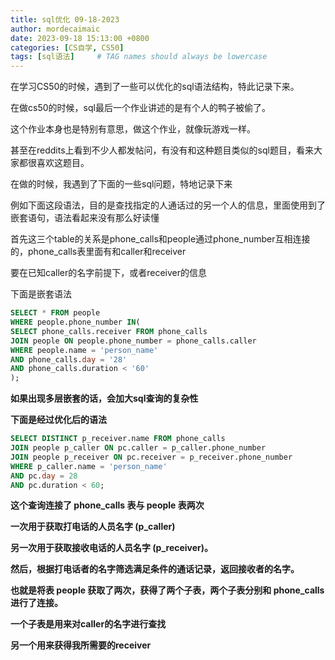 ```yaml
---
title: sql优化 09-18-2023
author: mordecaimaic
date: 2023-09-18 15:13:00 +0800
categories: [CS自学, CS50]
tags: [sql语法]     # TAG names should always be lowercase
---
```


在学习CS50的时候，遇到了一些可以优化的sql语法结构，特此记录下来。

在做cs50的时候，sql最后一个作业讲述的是有个人的鸭子被偷了。

这个作业本身也是特别有意思，做这个作业，就像玩游戏一样。

甚至在reddits上看到不少人都发帖问，有没有和这种题目类似的sql题目，看来大家都很喜欢这题目。

在做的时候，我遇到了下面的一些sql问题，特地记录下来

例如下面这段语法，目的是查找指定的人通话过的另一个人的信息，里面使用到了嵌套语句，语法看起来没有那么好读懂

首先这三个table的关系是phone_calls和people通过phone_number互相连接的，phone_calls表里面有和caller和receiver

要在已知caller的名字前提下，或者receiver的信息

下面是嵌套语法

``` sql
SELECT * FROM people
WHERE people.phone_number IN(
SELECT phone_calls.receiver FROM phone_calls
JOIN people ON people.phone_number = phone_calls.caller
WHERE people.name = 'person_name'
AND phone_calls.day = '28'
AND phone_calls.duration < '60'
);
```
**如果出现多层嵌套的话，会加大sql查询的复杂性**

**下面是经过优化后的语法**

``` sql
SELECT DISTINCT p_receiver.name FROM phone_calls
JOIN people p_caller ON pc.caller = p_caller.phone_number
JOIN people p_receiver ON pc.receiver = p_receiver.phone_number
WHERE p_caller.name = 'person_name'
AND pc.day = 28
AND pc.duration < 60;

```
**这个查询连接了 phone_calls 表与 people 表两次**

**一次用于获取打电话的人员名字 (p_caller)**

**另一次用于获取接收电话的人员名字 (p_receiver)。**

**然后，根据打电话者的名字筛选满足条件的通话记录，返回接收者的名字。**

**也就是将表 people 获取了两次，获得了两个子表，两个子表分别和 phone_calls 进行了连接。**

**一个子表是用来对caller的名字进行查找**

**另一个用来获得我所需要的receiver**
